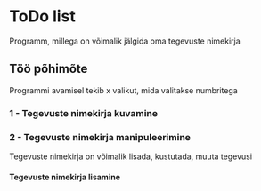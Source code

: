 # ToDo list
Programm, millega on võimalik jälgida oma tegevuste nimekirja

## Töö põhimõte
Programmi avamisel tekib x valikut, mida valitakse numbritega
### 1 - Tegevuste nimekirja kuvamine

### 2 - Tegevuste nimekirja manipuleerimine
Tegevuste nimekirja on võimalik lisada, kustutada, muuta tegevusi
#### Tegevuste nimekirja lisamine
